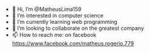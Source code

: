 - 👋 Hi, I’m @MatheusLima159
- 👀 I’m interested in computer science
- 🌱 I’m currently learning web programming
- 💞️ I’m looking to collaborate on the greatest company
- 📫 How to reach me: on facebook https://www.facebook.com/matheus.rogerio.779

<!---
MatheusLima159/MatheusLima159 is a ✨ special ✨ repository because its `README.md` (this file) appears on your GitHub profile.
You can click the Preview link to take a look at your changes.
--->
